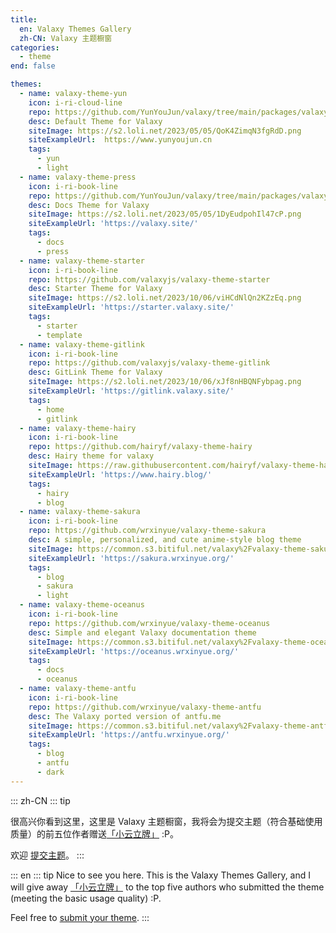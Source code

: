 ```yaml
---
title:
  en: Valaxy Themes Gallery
  zh-CN: Valaxy 主题橱窗
categories:
  - theme
end: false

themes:
  - name: valaxy-theme-yun
    icon: i-ri-cloud-line
    repo: https://github.com/YunYouJun/valaxy/tree/main/packages/valaxy-theme-yun
    desc: Default Theme for Valaxy
    siteImage: https://s2.loli.net/2023/05/05/QoK4ZimqN3fgRdD.png
    siteExampleUrl:  https://www.yunyoujun.cn
    tags:
      - yun
      - light
  - name: valaxy-theme-press
    icon: i-ri-book-line
    repo: https://github.com/YunYouJun/valaxy/tree/main/packages/valaxy-theme-press
    desc: Docs Theme for Valaxy
    siteImage: https://s2.loli.net/2023/05/05/1DyEudpohIl47cP.png
    siteExampleUrl: 'https://valaxy.site/'
    tags:
      - docs
      - press
  - name: valaxy-theme-starter
    icon: i-ri-book-line
    repo: https://github.com/valaxyjs/valaxy-theme-starter
    desc: Starter Theme for Valaxy
    siteImage: https://s2.loli.net/2023/10/06/viHCdNlQn2KZzEq.png
    siteExampleUrl: 'https://starter.valaxy.site/'
    tags:
      - starter
      - template
  - name: valaxy-theme-gitlink
    icon: i-ri-book-line
    repo: https://github.com/valaxyjs/valaxy-theme-gitlink
    desc: GitLink Theme for Valaxy
    siteImage: https://s2.loli.net/2023/10/06/xJf8nHBQNFybpag.png
    siteExampleUrl: 'https://gitlink.valaxy.site/'
    tags:
      - home
      - gitlink
  - name: valaxy-theme-hairy
    icon: i-ri-book-line
    repo: https://github.com/hairyf/valaxy-theme-hairy
    desc: Hairy theme for valaxy
    siteImage: https://raw.githubusercontent.com/hairyf/valaxy-theme-hairy/main/public/preview.png
    siteExampleUrl: 'https://www.hairy.blog/'
    tags:
      - hairy
      - blog
  - name: valaxy-theme-sakura
    icon: i-ri-book-line
    repo: https://github.com/wrxinyue/valaxy-theme-sakura
    desc: A simple, personalized, and cute anime-style blog theme
    siteImage: https://common.s3.bitiful.net/valaxy%2Fvalaxy-theme-sakura.png
    siteExampleUrl: 'https://sakura.wrxinyue.org/'
    tags:
      - blog
      - sakura
      - light
  - name: valaxy-theme-oceanus
    icon: i-ri-book-line
    repo: https://github.com/wrxinyue/valaxy-theme-oceanus
    desc: Simple and elegant Valaxy documentation theme
    siteImage: https://common.s3.bitiful.net/valaxy%2Fvalaxy-theme-oceanus.png
    siteExampleUrl: 'https://oceanus.wrxinyue.org/'
    tags:
      - docs
      - oceanus
  - name: valaxy-theme-antfu
    icon: i-ri-book-line
    repo: https://github.com/wrxinyue/valaxy-theme-antfu
    desc: The Valaxy ported version of antfu.me
    siteImage: https://common.s3.bitiful.net/valaxy%2Fvalaxy-theme-antfu.png
    siteExampleUrl: 'https://antfu.wrxinyue.org/'
    tags:
      - blog
      - antfu
      - dark
---
```

::: zh-CN
::: tip

很高兴你看到这里，这里是 Valaxy 主题橱窗，我将会为提交主题（符合基础使用质量）的前五位作者赠送[「小云立牌」](https://twitter.com/YunYouJun/status/1633116052174299137) :P。

欢迎 [提交主题](https://github.com/YunYouJun/valaxy/blob/main/docs/pages/themes/gallery.md)。
:::

::: en
::: tip
Nice to see you here. This is the Valaxy Themes Gallery, and I will give away [「小云立牌」](https://twitter.com/YunYouJun/status/1633116052174299137) to the top five authors who submitted the theme (meeting the basic usage quality) :P.

Feel free to [submit your theme](https://github.com/YunYouJun/valaxy/blob/main/docs/pages/themes/gallery.md).
:::

<ThemeGallery :themes="$frontmatter.themes" />
<br />
